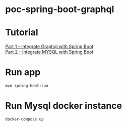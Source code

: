 # poc-spring-boot-graphql

# Tutorial
[Part 1 - Integrate Graphql with Spring Boot](https://dev.to/sambenskin/howto-build-graphql-services-in-java-with-spring-boot---part-1-38b2)<br />
[Part 2 - Integrate MYSQL with Spring Boot](https://dev.to/sambenskin/howto-integrate-a-mysql-database-into-your-java-spring-boot-graphql-service-26c)

# Run app
```
mvn spring-boot:run 
```

# Run Mysql docker instance
```
docker-compose up
```
